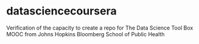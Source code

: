 # datasciencecoursera
Verification of the capacity to create a repo for The Data Science Tool Box MOOC from Johns Hopkins Bloomberg School of Public Health
